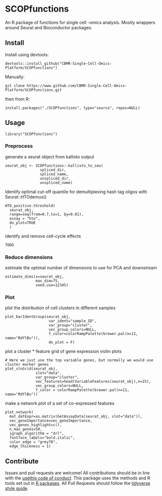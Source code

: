 
<!-- README.md is generated from README.Rmd. Please edit that file -->

# SCOPfunctions

<!-- badges: start -->

<!-- badges: end -->

An R package of functions for single cell -omics analysis. Mostly
wrappers around Seurat and Bioconductor packages.

## Install

Install using devtools:

    devtools::install_github("CBMR-Single-Cell-Omics-Platform/SCOPfunctions")

Manually:

    git clone https://www.github.com/CBMR-Single-Cell-Omics-Platform/SCOPfunctions.git 

then from R:

    install.packages("./SCOPfunctions", type="source", repos=NULL)

## Usage

    library("SCOPfunctions")

### Preprocess

generate a seurat object from kallisto output

    seurat_obj <- SCOPfunctions::kallisto_to_seu(
                    spliced_dir,
                    spliced_name,
                    unspliced_dir,
                    unspliced_name)

Identify optimal cut-off quantile for demultiplexing hash tag oligos
with Seurat::HTOdemux()

    HTO_positive.threshold(
      seurat_obj,
      range=seq(from=0.7,to=1, by=0.01),
      assay = "hto",
      do_plot=TRUE
      ) 

identify and remove cell-cycle effects

    TODO

### Reduce dimensions

estimate the optimal number of dimensions to use for PCA and downstream

    estimate_dims(x=seurat_obj,
                  max_dim=75,
                  seed.use=12345)

### Plot

plot the distribution of cell clusters in different samples

    plot_barIdentGroup(seurat_obj,
                        var_ident="sample_ID",
                        var_group="cluster",
                        vec_group_colors=NULL,
                        f_color=colorRampPalette(brewer.pal(n=11, name="RdYlBu")),
                        do_plot = F)

plot a cluster \* feature grid of gene expression violin plots

    # Here we just use the top variable genes, but normally we would use cluster marker genes
    plot_vlnGrid(seurat_obj,
                  slot="data",
                  var_group="cluster",
                  vec_features=head(VariableFeatures(seurat_obj),n=15),
                  vec_group_colors=NULL,
                  f_color = colorRampPalette(brewer.pal(n=11, name="RdYlBu"))

make a network plot of a set of co-expressed features

    plot_network(
      mat_datExpr=as.matrix(GetAssayData(seurat_obj, slot="data")),
      vec_geneImportance=vec_geneImportance,
      vec_genes_highlight=c(),
      n_max_genes=50,
      igraph_algorithm = "drl",
      fontface_labels="bold.italic",
      color_edge = "grey70",
      edge_thickness = 1)

## Contribute

Issues and pull requests are welcome\! All contributions should be in
line with the [usethis code of
conduct](https://usethis.r-lib.org/CODE_OF_CONDUCT.html). This package
uses the methods and R tools set out in [R
packages](https://r-pkgs.org/intro.html). All Pull Requests should
follow the [tidyverse style
guide](https://style.tidyverse.org/documentation.html).
